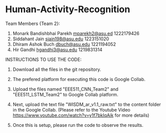 # Human-Activity-Recognition
Team Members {Team 2}:
1) Monark Bandishbhai Parekh mparekh2@asu.ed 1222179426
3) Siddahant Jain sjain198@asu.edu 1223151020
4) Dhiram Ashok Buch dbuch@asu.edu 1221194052
5) Hir Gandhi  hgandhi3@asu.edu  1219831314
 
INSTRUCTIONS TO USE THE CODE:

1) Download all the files in the git repository.

2) The prefered platform for executing this code is Google Collab.

3) Upload the files named "EEE511_CNN_Team2" and "EEE511_LSTM_Team2" to Google Collab platform.

4) Next, upload the text file "WISDM_ar_v1.1_raw.txt" to the content folder in the Google Collab. 
    (Please refer to the Youtube Video https://www.youtube.com/watch?v=y1f7bkIqAik for more details)

5) Once this is setup, please run the code to observe the results.
